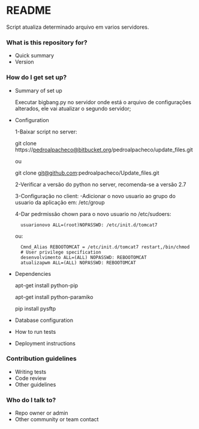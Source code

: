 # README #

Script atualiza determinado arquivo em varios servidores.

### What is this repository for? ###

* Quick summary
* Version

### How do I get set up? ###

* Summary of set up

    Executar bigbang.py no servidor onde está o arquivo de configurações alterados, ele vai atualizar o segundo servidor;

* Configuration

    1-Baixar script no server:

    git clone https://pedroalpacheco@bitbucket.org/pedroalpacheco/update_files.git
    
    ou 
    
    git clone git@github.com:pedroalpacheco/Update_files.git

    2-Verificar a versão do python no server, recomenda-se a versão 2.7

    3-Configuração no client:
        -Adicionar o novo usuario ao grupo do usuario da aplicação em:
        /etc/group
    
    4-Dar pedrmissão chown para o novo usuario no /etc/sudoers:

        usuarionovo ALL=(root)NOPASSWD: /etc/init.d/tomcat7

    ou:

        Cmnd_Alias REBOOTOMCAT = /etc/init.d/tomcat7 restart,/bin/chmod
        # User privilege specification
        desenvolvimento ALL=(ALL) NOPASSWD: REBOOTOMCAT
        atualizapwm ALL=(ALL) NOPASSWD: REBOOTOMCAT


* Dependencies

    apt-get install python-pip

    apt-get install python-paramiko

    pip install pysftp



* Database configuration
* How to run tests
* Deployment instructions

### Contribution guidelines ###

* Writing tests
* Code review
* Other guidelines

### Who do I talk to? ###

* Repo owner or admin
* Other community or team contact
